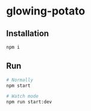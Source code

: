 # glowing-potato

## Installation

```bash
npm i
```

## Run

```bash
# Normally
npm start

# Watch mode
npm run start:dev
```
